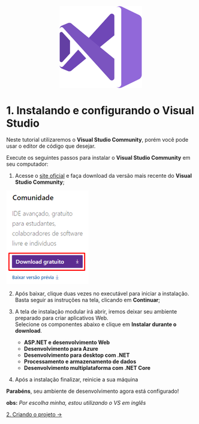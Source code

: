 <div align="center">
  <img src="/imagens/vs_logo.png" alt="Visual Studio" width="220px" /> 
</div>

# 1. Instalando e configurando o **Visual Studio**

Neste tutorial utilizaremos o **Visual Studio Community**, porém você pode usar o editor de código que desejar. <br/>

Execute os seguintes passos para instalar o **Visual Studio Community** em seu computador:

1. Acesse o [site oficial](https://visualstudio.microsoft.com/pt-br/downloads/) e faça download da versão
mais recente do **Visual Studio Community**;

<img src="/imagens/ambient/step-1.png" alt="Download VS" width="220" /> 

2. Após baixar, clique duas vezes no executável para iniciar a instalação. Basta seguir as instruções na tela,
clicando em **Continuar**;

3. A tela de instalação modular irá abrir, iremos deixar seu ambiente preparado para criar aplicativos Web. <br/>
Selecione os componentes abaixo e clique em **Instalar durante o download**.
	* **ASP.NET e desenvolvimento Web**
	* **Desenvolvimento para Azure**
	* **Desenvolvimento para desktop com .NET**
	* **Processamento e armazenamento de dados**
	* **Desenvolvimento multiplataforma com .NET Core**
	
4. Após a instalação finalizar, reinicie a sua máquina

**Parabéns**, seu ambiente de desenvolvimento agora está configurado!

**obs:** *Por escolha minha, estou utilizando o VS em inglês*

[2. Criando o projeto &rarr;](https://github.com/Go-Horse-Coding/csharp-tutorial/blob/master/modulos/tutorial/2.criar-projeto.md)

